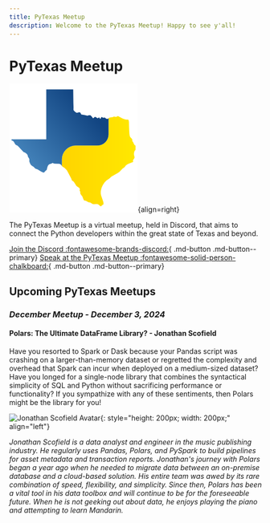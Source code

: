 ```yaml
---
title: PyTexas Meetup
description: Welcome to the PyTexas Meetup! Happy to see y'all!
---
```


# PyTexas Meetup


![PyTexas Logo](assets/images/pytexas-logo.png){align=right}

The PyTexas Meetup is a virtual meetup, held in Discord, that aims to 
connect the Python developers within the great state
of Texas and beyond. 

[Join the Discord :fontawesome-brands-discord:](https://discord.gg/jNPAbcNukj){ .md-button .md-button--primary}
[Speak at the PyTexas Meetup :fontawesome-solid-person-chalkboard:](https://forms.gle/a9WrW7wJSkPCCG437){ .md-button .md-button--primary}

## Upcoming PyTexas Meetups

### _December Meetup - December 3, 2024_

#### Polars: The Ultimate DataFrame Library? - Jonathan Scofield

Have you resorted to Spark or Dask because your Pandas script was crashing on a larger-than-memory dataset or regretted the complexity and overhead that Spark can incur when deployed on a medium-sized dataset? Have you longed for a single-node library that combines the syntactical simplicity of SQL and Python without sacrificing performance or functionality? If you sympathize with any of these sentiments, then Polars might be the library for you!

![Jonathan Scofield Avatar](https://jonathanscofield1.github.io/jonathanscofield/images/profile.png){: style="height: 200px; width: 200px;" align="left"}

*Jonathan Scofield is a data analyst and engineer in the music publishing industry. He regularly uses Pandas, Polars, and PySpark to build pipelines for asset metadata and transaction reports. Jonathan's journey with Polars began a year ago when he needed to migrate data between an on-premise database and a cloud-based solution. His entire team was awed by its rare combination of speed, flexibility, and simplicity. Since then, Polars has been a vital tool in his data toolbox and will continue to be for the foreseeable future. When he is not geeking out about data, he enjoys playing the piano and attempting to learn Mandarin.*
